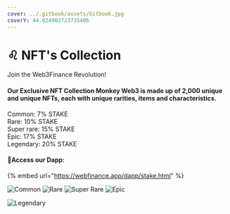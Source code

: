```yaml
---
cover: ../.gitbook/assets/Gitbook.jpg
coverY: 44.824902723735406
---
```


# ♌ NFT's Collection

Join the Web3Finance Revolution!

#### Our Exclusive NFT Collection Monkey Web3 is made up of 2,000 unique and unique NFTs, each with unique rarities, items and characteristics.

Common: 7% STAKE\
Rare: 10% STAKE\
Super rare: 15% STAKE\
Epic: 17% STAKE\
Legendary: 20% STAKE

#### :clap:Access our Dapp:&#x20;

{% embed url="https://webfinance.app/dapp/stake.html" %}



![Common](../.gitbook/assets/photo\_2022-07-19\_22-36-30.jpg) ![Rare](../.gitbook/assets/photo\_2022-07-19\_22-36-31.jpg) ![Super Rare](<../.gitbook/assets/photo\_2022-07-19\_22-36-31 (2).jpg>) ![Epic](../.gitbook/assets/photo\_2022-07-19\_22-36-32.jpg)

![Legendary](../.gitbook/assets/photo\_2022-07-19\_22-36-33.jpg)
